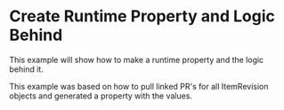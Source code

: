 <h1>Create Runtime Property and Logic Behind</h1>

This example will show how to make a runtime property and the logic behind it.

This example was based on how to pull linked PR's for all ItemRevision objects and generated a property with the values.
